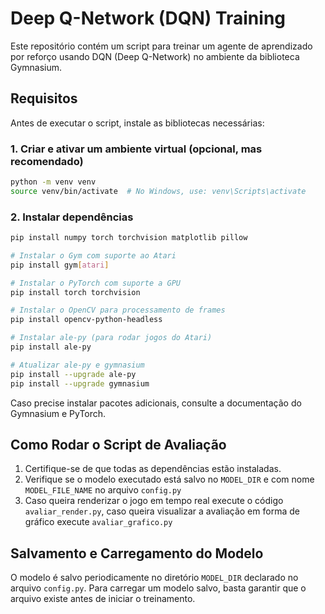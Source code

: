 # Deep Q-Network (DQN) Training

Este repositório contém um script para treinar um agente de aprendizado por reforço usando DQN (Deep Q-Network) no ambiente da biblioteca Gymnasium.

## Requisitos
Antes de executar o script, instale as bibliotecas necessárias:

### 1. Criar e ativar um ambiente virtual (opcional, mas recomendado)
```bash
python -m venv venv
source venv/bin/activate  # No Windows, use: venv\Scripts\activate
```

### 2. Instalar dependências
```bash
pip install numpy torch torchvision matplotlib pillow

# Instalar o Gym com suporte ao Atari
pip install gym[atari]

# Instalar o PyTorch com suporte a GPU
pip install torch torchvision

# Instalar o OpenCV para processamento de frames
pip install opencv-python-headless

# Instalar ale-py (para rodar jogos do Atari)
pip install ale-py

# Atualizar ale-py e gymnasium
pip install --upgrade ale-py
pip install --upgrade gymnasium
```

Caso precise instalar pacotes adicionais, consulte a documentação do Gymnasium e PyTorch.

## Como Rodar o Script de Avaliação
1. Certifique-se de que todas as dependências estão instaladas.
2. Verifique se o modelo executado está salvo no `MODEL_DIR` e com nome `MODEL_FILE_NAME` no arquivo `config.py`
3. Caso queira renderizar o jogo em tempo real execute o código `avaliar_render.py`, caso queira visualizar a avaliação em forma de gráfico execute `avaliar_grafico.py` 

## Salvamento e Carregamento do Modelo
O modelo é salvo periodicamente no diretório `MODEL_DIR` declarado no arquivo `config.py`. Para carregar um modelo salvo, basta garantir que o arquivo existe antes de iniciar o treinamento.


